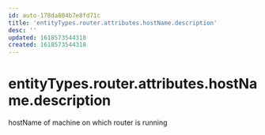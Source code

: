 ```yaml
---
id: auto-178da804b7e8fd71c
title: 'entityTypes.router.attributes.hostName.description'
desc: ''
updated: 1618573544318
created: 1618573544318
---
```

# entityTypes.router.attributes.hostName.description

hostName of machine on which router is running